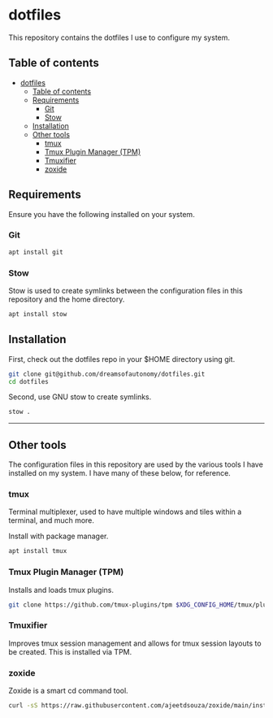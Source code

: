 # dotfiles

This repository contains the dotfiles I use to configure my system.

## Table of contents

- [dotfiles](#dotfiles)
  - [Table of contents](#table-of-contents)
  - [Requirements](#requirements)
    - [Git](#git)
    - [Stow](#stow)
  - [Installation](#installation)
  - [Other tools](#other-tools)
    - [tmux](#tmux)
    - [Tmux Plugin Manager (TPM)](#tmux-plugin-manager-tpm)
    - [Tmuxifier](#tmuxifier)
    - [zoxide](#zoxide)

## Requirements

Ensure you have the following installed on your system.

### Git

```bash
apt install git
```

### Stow

Stow is used to create symlinks between the configuration files in this repository and the home directory.

```bash
apt install stow
```

## Installation

First, check out the dotfiles repo in your $HOME directory using git.

```bash
git clone git@github.com/dreamsofautonomy/dotfiles.git
cd dotfiles
```

Second, use GNU stow to create symlinks.

```bash
stow .
```

---
## Other tools

The configuration files in this repository are used by the various tools I have installed on my system. I have many of these below, for reference.

### tmux

Terminal multiplexer, used to have multiple windows and tiles within a terminal, and much more.

Install with package manager.

```bash
apt install tmux
```

### Tmux Plugin Manager (TPM)

Installs and loads tmux plugins.

```bash
git clone https://github.com/tmux-plugins/tpm $XDG_CONFIG_HOME/tmux/plugins/tpm
```

### Tmuxifier

Improves tmux session management and allows for tmux session layouts to be created. This is installed via TPM.

### zoxide

Zoxide is a smart cd command tool.

```bash
curl -sS https://raw.githubusercontent.com/ajeetdsouza/zoxide/main/install.sh | bash
```